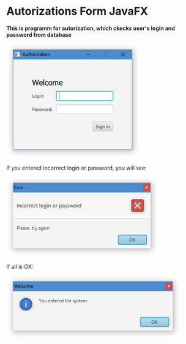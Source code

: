 # Autorizations Form JavaFX
<p><b>This is programm for autorization, which ckecks user's login and password from database</b></p>
<img src="images/screen.png"/>
<p>If you entered incorrect login or password, you will see:</p>
<img src="images/error.png"/>
<p>If all is OK:</p>
<img src="images/enterSys.png"/>
